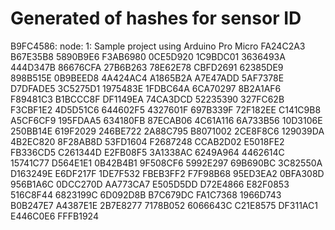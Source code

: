 # Generated of hashes for sensor ID

B9FC4586: node: 1: Sample project using Arduino Pro Micro
FA24C2A3
B67E35B8
5890B9E6
F3AB6980
0CE5D920
1C9BDC01
3636493A
444D347B
86676CFA
27B6B263
78E62E78
CBFD2691
62385DE9
898B515E
0B9BEED8
4A424AC4
A1865B2A
A7E47ADD
5AF7378E
D7DFADE5
3C5275D1
1975483E
1FDBC64A
6CA70297
8B2A1AF6
F89481C3
B1BCCC8F
DF1149EA
74CA3DCD
52235390
327FC62B
F3CBF1E2
4D5D51C6
644602F5
4327601F
697B339F
72F182EE
C141C9B8
A5CF6CF9
195FDAA5
634180FB
87ECAB06
4C61A116
6A733B56
10D3106E
250BB14E
619F2029
246BE722
2A88C795
B8071002
2CE8F8C6
129039DA
4B2EC820
8F28AB8D
53FD1604
F2687248
CCAB2D02
E5018FE2
FB336CD5
C261344D
E2FB08F5
3A1338AC
6249A964
4462614C
15741C77
D564E1E1
0B42B4B1
9F508CF6
5992E297
69B690BC
3C82550A
D163249E
E6DF217F
1DE7F532
FBEB3FF2
F7F98B68
95ED3EA2
0BFA308D
956B1A6C
0DCC270D
AA773CA7
E505D5DD
D72E4866
E82F0853
516C8F44
6823199C
6D092D8B
B7C679DC
FA1C7368
1966D743
B0B247E7
A4387E1E
2B7E8277
7178B052
6066643C
C21E8575
DF311AC1
E446C0E6
FFFB1924

